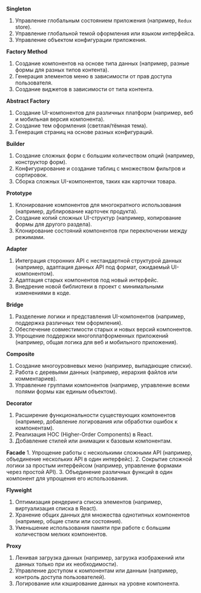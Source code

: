 
 **Singleton**
1. Управление глобальным состоянием приложения (например, `Redux` store).
2. Управление глобальной темой оформления или языком интерфейса.
3. Управление объектом конфигурации приложения. 

 **Factory Method**
1. Создание компонентов на основе типа данных (например, разные формы для разных типов контента).
2. Генерация элементов меню в зависимости от прав доступа пользователя.
3. Создание виджетов в зависимости от типа контента. 

 **Abstract Factory**
1. Создание UI-компонентов для различных платформ (например, веб и мобильная версия компонента).
2. Создание тем оформления (светлая/тёмная тема).
3. Генерация страниц на основе разных конфигураций. 

 **Builder**
1. Создание сложных форм с большим количеством опций (например, конструктор форм).
2. Конфигурирование и создание таблиц с множеством фильтров и сортировок.
3. Сборка сложных UI-компонентов, таких как карточки товара. 

 **Prototype**
1. Клонирование компонентов для многократного использования (например, дублирование карточек продукта).
2. Создание копий сложных UI-структур (например, копирование формы для другого раздела).
3. Клонирование состояний компонентов при переключении между режимами. 

 **Adapter**
1. Интеграция сторонних API с нестандартной структурой данных (например, адаптация данных API под формат, ожидаемый UI-компонентом).
2. Адаптация старых компонентов под новый интерфейс.
3. Внедрение новой библиотеки в проект с минимальными изменениями в коде. 

 **Bridge** 
1. Разделение логики и представления UI-компонентов (например, поддержка различных тем оформления).
2. Обеспечение совместимости старых и новых версий компонентов.
3. Упрощение поддержки многоплатформенных приложений (например, общая логика для веб и мобильного приложения). 

 **Composite**
1. Создание многоуровневых меню (например, выпадающие списки).
2. Работа с деревьями данных (например, иерархия файлов или комментариев).
3. Управление группами компонентов (например, управление всеми полями формы как единым объектом). 

 **Decorator**
1. Расширение функциональности существующих компонентов (например, добавление логирования или обработки ошибок к компонентам).
2. Реализация HOC (Higher-Order Components) в React.
3. Добавление стилей или анимации к базовым компонентам. 

 **Facade** 1. Упрощение работы с несколькими сложными API (например, объединение нескольких API в один интерфейс).
2. Сокрытие сложной логики за простым интерфейсом (например, управление формами через простой API).
3. Объединение различных функций в один компонент для упрощения его использования. 

 **Flyweight**
1. Оптимизация рендеринга списка элементов (например, виртуализация списка в React).
2. Хранение общих данных для множества однотипных компонентов (например, общие стили или состояния).
3. Уменьшение использования памяти при работе с большим количеством мелких компонентов. 

 **Proxy**
1. Ленивая загрузка данных (например, загрузка изображений или данных только при их необходимости).
2. Управление доступом к компонентам или данным (например, контроль доступа пользователей).
3. Логирование или кэширование данных на уровне компонента. 
 
